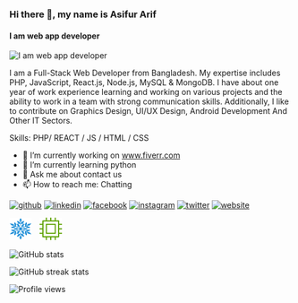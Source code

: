 ### Hi there 👋, my name is Asifur Arif
#### I am web app developer
![I am web app developer](https://scontent.fdac14-1.fna.fbcdn.net/v/t39.30808-6/339525045_598641301933722_2382238907060579818_n.jpg?_nc_cat=106&ccb=1-7&_nc_sid=e3f864&_nc_eui2=AeHdyiJ-Lhfiq_Y_Lf-CAyuAlFe_7knsUDOUV7_uSexQM47GtIew64k0eUjZJaNbW3PgYuhdzGxLll0vOgEYPB1S&_nc_ohc=EnH-SJxvxFQAX8nnRnr&_nc_ht=scontent.fdac14-1.fna&oh=00_AfCp-N7UpmUSk4bQUp-aM1NLQnGoSimBYLOG9LYjew4EMw&oe=64546EB9)

I am a Full-Stack Web Developer from Bangladesh. My expertise includes PHP, JavaScript, React.js, Node.js, MySQL & MongoDB. I have about one year of work experience learning and working on various projects and the ability to work in a team with strong communication skills. Additionally, I like to contribute on Graphics Design, UI/UX Design, Android Development And Other IT Sectors.

Skills: PHP/ REACT / JS / HTML / CSS

- 🔭 I’m currently working on www.fiverr.com 
- 🌱 I’m currently learning python 
- 💬 Ask me about contact us 
- 📫 How to reach me: Chatting 


[<img src='https://cdn.jsdelivr.net/npm/simple-icons@3.0.1/icons/github.svg' alt='github' height='40'>](https://github.com/asifurarif41)  [<img src='https://cdn.jsdelivr.net/npm/simple-icons@3.0.1/icons/linkedin.svg' alt='linkedin' height='40'>](https://www.linkedin.com/in/asifur-arif-009476270/)  [<img src='https://cdn.jsdelivr.net/npm/simple-icons@3.0.1/icons/facebook.svg' alt='facebook' height='40'>](https://www.facebook.com/arifprofile.fb)  [<img src='https://cdn.jsdelivr.net/npm/simple-icons@3.0.1/icons/instagram.svg' alt='instagram' height='40'>](https://www.instagram.com/arifasifur/)  [<img src='https://cdn.jsdelivr.net/npm/simple-icons@3.0.1/icons/twitter.svg' alt='twitter' height='40'>](https://twitter.com/arifcmt41)  [<img src='https://cdn.jsdelivr.net/npm/simple-icons@3.0.1/icons/icloud.svg' alt='website' height='40'>](https/arif.epizy.com/)  

<a href='https://archiveprogram.github.com/'><img src='https://raw.githubusercontent.com/acervenky/animated-github-badges/master/assets/acbadge.gif' width='40' height='40'></a> <a href='https://docs.github.com/en/developers'><img src='https://raw.githubusercontent.com/acervenky/animated-github-badges/master/assets/devbadge.gif' width='40' height='40'></a> 

![GitHub stats](https://github-readme-stats.vercel.app/api?username=asifurarif41&show_icons=true&count_private=true)  

![GitHub streak stats](https://streak-stats.demolab.com/?user=asifurarif41)  

![Profile views](https://gpvc.arturio.dev/asifurarif41)  
